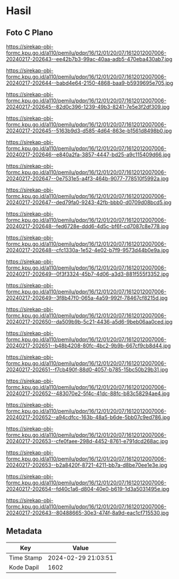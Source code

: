 # Hasil

## Foto C Plano

https://sirekap-obj-formc.kpu.go.id/a110/pemilu/pdpr/16/12/01/20/07/1612012007006-20240217-202643--ee42b7b3-99ac-40aa-adb5-470eba430ab7.jpg

https://sirekap-obj-formc.kpu.go.id/a110/pemilu/pdpr/16/12/01/20/07/1612012007006-20240217-202644--babd4e64-2150-4868-baa9-b5939695e705.jpg

https://sirekap-obj-formc.kpu.go.id/a110/pemilu/pdpr/16/12/01/20/07/1612012007006-20240217-202645--82d0c396-1239-49b3-8241-7e5e3f2df309.jpg

https://sirekap-obj-formc.kpu.go.id/a110/pemilu/pdpr/16/12/01/20/07/1612012007006-20240217-202645--5163b9d3-d585-4d64-863e-b1561d8498b0.jpg

https://sirekap-obj-formc.kpu.go.id/a110/pemilu/pdpr/16/12/01/20/07/1612012007006-20240217-202646--e840a2fa-3857-4447-bd25-a9c115409d66.jpg

https://sirekap-obj-formc.kpu.go.id/a110/pemilu/pdpr/16/12/01/20/07/1612012007006-20240217-202647--0e7531e5-a4f3-464b-9077-778510f5992a.jpg

https://sirekap-obj-formc.kpu.go.id/a110/pemilu/pdpr/16/12/01/20/07/1612012007006-20240217-202647--ded79fa0-9243-42fb-bbb0-d0709d08bcd5.jpg

https://sirekap-obj-formc.kpu.go.id/a110/pemilu/pdpr/16/12/01/20/07/1612012007006-20240217-202648--fed6728e-ddd6-4d5c-bf6f-cd7087c8e778.jpg

https://sirekap-obj-formc.kpu.go.id/a110/pemilu/pdpr/16/12/01/20/07/1612012007006-20240217-202648--cfc1330a-1e52-4e02-b7f9-9573d44b0e9a.jpg

https://sirekap-obj-formc.kpu.go.id/a110/pemilu/pdpr/16/12/01/20/07/1612012007006-20240217-202649--0f3f3324-45b7-4d06-a3d3-881f555f3352.jpg

https://sirekap-obj-formc.kpu.go.id/a110/pemilu/pdpr/16/12/01/20/07/1612012007006-20240217-202649--3f8b47f0-065a-4a59-992f-78467cf8215d.jpg

https://sirekap-obj-formc.kpu.go.id/a110/pemilu/pdpr/16/12/01/20/07/1612012007006-20240217-202650--da509b9b-5c21-4436-a5d6-9beb06aa0ced.jpg

https://sirekap-obj-formc.kpu.go.id/a110/pemilu/pdpr/16/12/01/20/07/1612012007006-20240217-202651--b48b4208-80fc-4bc2-9b9b-667cf9cb8d44.jpg

https://sirekap-obj-formc.kpu.go.id/a110/pemilu/pdpr/16/12/01/20/07/1612012007006-20240217-202651--f7cb490f-88d0-4057-b785-15bc50b29b31.jpg

https://sirekap-obj-formc.kpu.go.id/a110/pemilu/pdpr/16/12/01/20/07/1612012007006-20240217-202652--483070e2-5f4c-41dc-88fc-b83c58294ae4.jpg

https://sirekap-obj-formc.kpu.go.id/a110/pemilu/pdpr/16/12/01/20/07/1612012007006-20240217-202652--a94cdfcc-163b-48a5-b6de-5bb07c9ed786.jpg

https://sirekap-obj-formc.kpu.go.id/a110/pemilu/pdpr/16/12/01/20/07/1612012007006-20240217-202653--cfe0faee-298d-4452-8761-e791dcd268ac.jpg

https://sirekap-obj-formc.kpu.go.id/a110/pemilu/pdpr/16/12/01/20/07/1612012007006-20240217-202653--b2a8420f-8721-4211-bb7a-d8be70ee1e3e.jpg

https://sirekap-obj-formc.kpu.go.id/a110/pemilu/pdpr/16/12/01/20/07/1612012007006-20240217-202654--fd40c1a6-d804-40e0-b619-1d3a5031495e.jpg

https://sirekap-obj-formc.kpu.go.id/a110/pemilu/pdpr/16/12/01/20/07/1612012007006-20240217-202643--80488665-30e3-474f-8a9d-eac1cf715530.jpg


## Metadata

| Key        | Value               |
| ---------- | ------------------- |
| Time Stamp | 2024-02-29 21:03:51 |
| Kode Dapil | 1602                |



